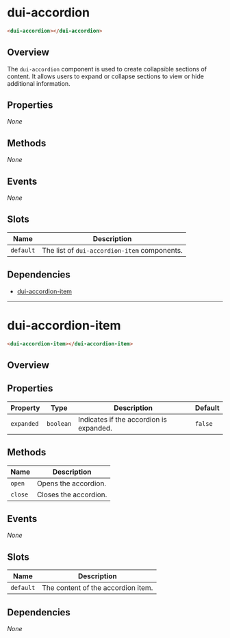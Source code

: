# dui-accordion

```html
<dui-accordion></dui-accordion>
```

## Overview
The `dui-accordion` component is used to create collapsible sections of content. It allows users to expand or collapse sections to view or hide additional information.

## Properties
_None_

## Methods
_None_

## Events
_None_

## Slots
| Name      | Description                                  |
|-----------|----------------------------------------------|
| `default` | The list of `dui-accordion-item` components. |

## Dependencies
* [dui-accordion-item](#/docs/components/accordion)

---

# dui-accordion-item

```html
<dui-accordion-item></dui-accordion-item>
```

## Overview

## Properties
| Property   | Type                                          | Description                                | Default   |
|------------|-----------------------------------------------|--------------------------------------------|-----------|
| `expanded` | `boolean`                                     | Indicates if the accordion is expanded.    | `false`   |

## Methods
| Name       | Description                           |
|------------|---------------------------------------|
| `open`     | Opens the accordion.                  |
| `close`    | Closes the accordion.                 |

## Events
_None_

## Slots
| Name      | Description                            |
|-----------|----------------------------------------|
| `default` | The content of the accordion item.     |

## Dependencies
_None_
